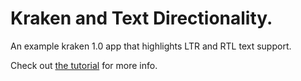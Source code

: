 # Kraken and Text Directionality.

An example kraken 1.0 app that highlights LTR and RTL text support.

Check out [the tutorial](http://lmarkus.github.io/2015/05/30/Text-Directionality-In-Kraken.html) for more info.

